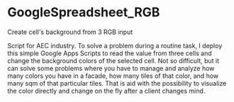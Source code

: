 # GoogleSpreadsheet_RGB
Create cell's background from 3 RGB input

Script for AEC industry.
To solve a problem during a routine task, I deploy this simple Google Apps Scripts to read the value from three cells and change the background colors of the selected cell.
Not so difficult, but it can solve some problems where you have to manage and analyze how many colors you have in a facade, how many tiles of that color, and how many sqm of that particular tiles.
That is aid with the possibility to visualize the color directly and change on the fly after a client changes mind.
